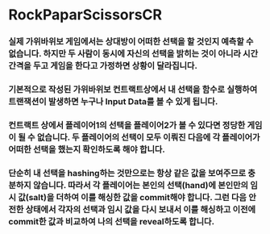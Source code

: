 # RockPaparScissorsCR

###  실제 가위바위보 게임에서는 상대방이 어떠한 선택을 할 것인지 예측할 수 없습니다. 하지만 두 사람이 동시에 자신의 선택을 밝히는 것이 아니라 시간 간격을 두고 게임을 한다고 가정하면 상황이 달라집니다. 
###  기본적으로 작성된 가위바위보 컨트랙트상에서 내 선택을 함수로 실행하여 트랜잭션이 발생하면 누구나 Input Data를 볼 수 있게 됩니다. 
###  컨트랙트 상에서 플레이어1의 선택을 플레이어2가 볼 수 있다면 정당한 게임이 될 수 없습니다. 두 플레이어의 선택이 모두 이뤄진 다음에 각 플레이어가 어떠한 선택을 했는지 확인하도록 해야 합니다.
###  단순히 내 선택을 hashing하는 것만으로는 항상 같은 값을 보여주므로 충분하지 않습니다. 따라서 각 플레이어는 본인의 선택(hand)에 본인만의 임시 값(salt)을 더하여 이를 해싱한 값을 commit해야 합니다. 그런 다음 안전한 상태에서 각자의 선택과 임시 값을 다시 보내서 이를 해싱하고 이전에 commit한 값과 비교하여 나의 선택을 reveal하도록 합니다. 
